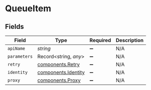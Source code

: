 # QueueItem


## Fields

| Field                                                      | Type                                                       | Required                                                   | Description                                                |
| ---------------------------------------------------------- | ---------------------------------------------------------- | ---------------------------------------------------------- | ---------------------------------------------------------- |
| `apiName`                                                  | *string*                                                   | :heavy_minus_sign:                                         | N/A                                                        |
| `parameters`                                               | Record<string, *any*>                                      | :heavy_minus_sign:                                         | N/A                                                        |
| `retry`                                                    | [components.Retry](../../models/components/retry.md)       | :heavy_minus_sign:                                         | N/A                                                        |
| `identity`                                                 | [components.Identity](../../models/components/identity.md) | :heavy_minus_sign:                                         | N/A                                                        |
| `proxy`                                                    | [components.Proxy](../../models/components/proxy.md)       | :heavy_minus_sign:                                         | N/A                                                        |